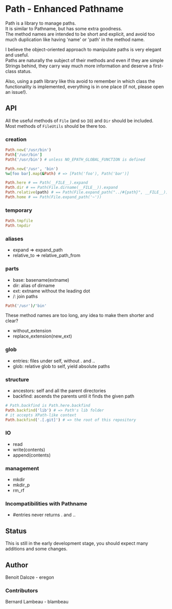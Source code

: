 # Path - Enhanced Pathname

Path is a library to manage paths.  
It is similar to Pathname, but has some extra goodness.  
The method names are intended to be short and explicit, and avoid too much duplication like having 'name' or 'path' in the method name.

I believe the object-oriented approach to manipulate paths is very elegant and useful.  
Paths are naturally the subject of their methods and even if they are simple Strings behind, they carry way much more information and deserve a first-class status.

Also, using a path library like this avoid to remember in which class the functionality is implemented, everything is in one place (if not, please open an issue!).

## API

All the useful methods of `File` (and so `IO`) and `Dir` should be included.  
Most methods of `FileUtils` should be there too.

### creation

``` ruby
Path.new('/usr/bin')
Path['/usr/bin']
Path('/usr/bin') # unless NO_EPATH_GLOBAL_FUNCTION is defined

Path.new('/usr', 'bin')
%w[foo bar].map(&Path) # => [Path('foo'), Path('bar')]
```

``` ruby
Path.here # == Path(__FILE__).expand
Path.dir # == Path(File.dirname(__FILE__)).expand
Path.relative(path) # == Path(File.expand_path("../#{path}", __FILE__))
Path.home # == Path(File.expand_path('~'))
```

### temporary

``` ruby
Path.tmpfile
Path.tmpdir
```

### aliases

* expand => expand_path
* relative_to => relative_path_from

### parts

* base: basename(extname)
* dir: alias of dirname
* ext: extname without the leading dot
* /: join paths

```ruby
Path('/usr')/'bin'
```

These method names are too long, any idea to make them shorter and clear?

* without_extension
* replace_extension(new_ext)

### glob

* entries: files under self, without . and ..
* glob: relative glob to self, yield absolute paths

### structure

* ancestors: self and all the parent directories
* backfind: ascends the parents until it finds the given path

``` ruby
# Path.backfind is Path.here.backfind
Path.backfind('lib') # => Path's lib folder
# it accepts XPath-like context
Path.backfind('.[.git]') # => the root of this repository
```

### IO

* read
* write(contents)
* append(contents)

### management

* mkdir
* mkdir_p
* rm_rf

### Incompatibilities with Pathname

* #entries never returns . and ..

## Status

This is still in the early development stage, you should expect many additions and some changes.

## Author

Benoit Daloze - eregon

### Contributors

Bernard Lambeau - blambeau
